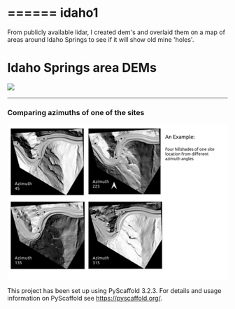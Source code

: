 ======
idaho1
======
From publicly available lidar, I created dem's and overlaid them on a map of areas around Idaho Springs to see if it will show
old mine 'holes'.
<h1> Idaho Springs area DEMs</h1>
<img src="notebooks/IdahoSpringsBikeTrail.png">

<hr>

<h3>Comparing azimuths of one of the sites</h3>
<img src="notebooks/Tunnel_site_dem_hss.png">


     
This project has been set up using PyScaffold 3.2.3. For details and usage
information on PyScaffold see https://pyscaffold.org/.
